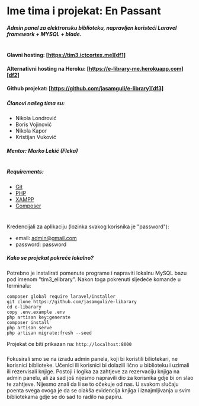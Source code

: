 # Ime tima i projekat: __En Passant__
##### Admin panel za elektronsku biblioteku, napravljen koristeći Laravel framework + MYSQL + blade.
#
#
#### Glavni hosting: [https://tim3.ictcortex.me][df1]
#### Alternativni hosting na Heroku: [https://e-library-me.herokuapp.com][df2]
#### Github projekat: [https://github.com/jasamguli/e-library][df3]
###
##### Članovi našeg tima su:
- Nikola Londrović
- Boris Vojinović
- Nikola Kapor
- Kristijan Vuković

##### **Mentor: Marko Lekić (Fleka)**
#
#
##### Requirements:
- [Git][df4]
- [PHP][df5]
- [XAMPP][df6]
- [Composer][df7]
#
Kredencijali za aplikaciju (lozinka svakog korisnika je "password"):
- email: admin@gmail.com
- password: password

##### Kako se projekat pokreće lokalno?
Potrebno je instalirati pomenute programe i napraviti lokalnu MySQL bazu pod imenom "tim3_elibrary".
Nakon toga pokrenuti sljedeće komande u terminalu:
```
composer global require laravel/installer
git clone https://github.com/jasamguli/e-libarary
cd e-libarary
copy .env.example .env
php artisan key:generate
composer install
php artisan serve
php artisan migrate:fresh --seed
```
Projekat će biti prikazan na: `http://localhost:8000`
###

Fokusirali smo se na izradu admin panela, koji bi koristili biliotekari, ne korisnici biblioteke.
Učenici ili korisnici bi dolazili lično u biblioteku i uzimali ili rezervisali knjige.
Postoji i logika za zahtjeve za rezervaciju knjiga na admin panelu, ali za sad još nijesmo napravili dio za korisnika gdje bi on slao te zahtjeve. Nijesmo znali da li se to očekuje od nas.
U svakom slučaju poenta svega ovoga je da se olakša evidencija knjiga i iznajmljivanja u svim bibliotekama gdje se do sad to radilo na papiru.

[df1]: <https://tim3.ictcortex.me>
[df2]: <https://e-library-me.herokuapp.com>
[df3]: <https://github.com/jasamguli/e-library>
[df4]: <https://git-scm.com/downloads>
[df5]: <https://www.php.net/downloads.php>
[df6]: <https://www.apachefriends.org/download.html>
[df7]: <https://getcomposer.org/download>
   
